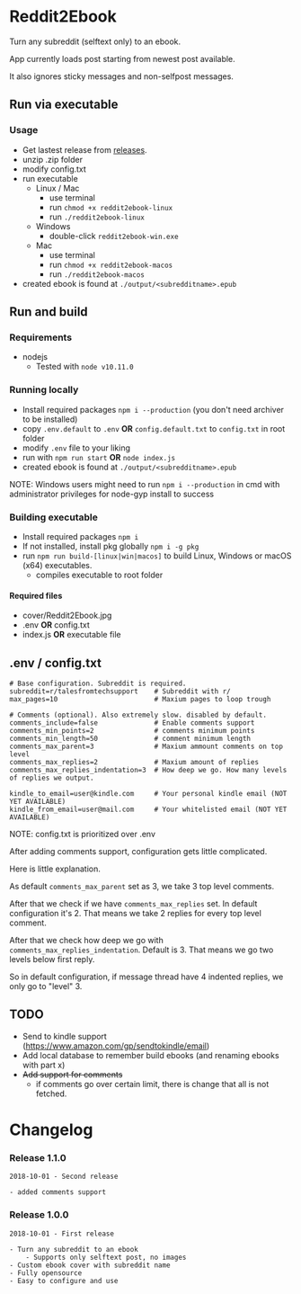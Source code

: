 # Reddit2Ebook
Turn any subreddit (selftext only) to an ebook.

App currently loads post starting from newest post available.

It also ignores sticky messages and non-selfpost messages.
## Run via executable
### Usage
- Get lastest release from [releases](https://github.com/Racle/Reddit2Ebook/releases).
- unzip .zip folder
- modify config.txt
- run executable 
    - Linux / Mac
        - use terminal
        - run `chmod +x reddit2ebook-linux`
        - run `./reddit2ebook-linux`
    - Windows
        - double-click `reddit2ebook-win.exe` 
    - Mac
        - use terminal
        - run `chmod +x reddit2ebook-macos`
        - run `./reddit2ebook-macos`
- created ebook is found at `./output/<subredditname>.epub`


## Run and build
### Requirements
- nodejs
    - Tested with `node v10.11.0`

### Running locally

- Install required packages `npm i --production` (you don't need archiver to be installed)
- copy `.env.default` to `.env` **OR** `config.default.txt` to `config.txt` in root folder
- modify `.env` file to your liking
- run with `npm run start` **OR** `node index.js`
- created ebook is found at `./output/<subredditname>.epub`

NOTE: Windows users might need to run `npm i --production` in cmd with administrator privileges for node-gyp install to success

### Building executable

- Install required packages `npm i`
- If not installed, install pkg globally `npm i -g pkg`
- run `npm run build-[linux|win|macos]` to build Linux, Windows or macOS (x64) executables.
    - compiles executable to root folder

#### Required files

- cover/Reddit2Ebook.jpg
- .env **OR** config.txt
- index.js **OR** executable file

## .env / config.txt
```
# Base configuration. Subreddit is required.
subreddit=r/talesfromtechsupport    # Subreddit with r/
max_pages=10                        # Maxium pages to loop trough

# Comments (optional). Also extremely slow. disabled by default.
comments_include=false              # Enable comments support
comments_min_points=2               # comments minimum points
comments_min_length=50              # comment minimum length
comments_max_parent=3               # Maxium ammount comments on top level 
comments_max_replies=2              # Maxium amount of replies
comments_max_replies_indentation=3  # How deep we go. How many levels of replies we output.

kindle_to_email=user@kindle.com     # Your personal kindle email (NOT YET AVAILABLE)
kindle_from_email=user@mail.com     # Your whitelisted email (NOT YET AVAILABLE)
```
NOTE: config.txt is prioritized over .env


After adding comments support, configuration gets little complicated.

Here is little explanation.

As default `comments_max_parent` set as 3, we take 3 top level comments.

After that we check if we have `comments_max_replies` set. In default configuration it's 2. 
That means we take 2 replies for every top level comment. 

After that we check how deep we go with `comments_max_replies_indentation`. Default is 3. 
That means we go two levels below first reply. 

So in default configuration, if message thread have 4 indented replies, we only go to "level" 3.



## TODO

- Send to kindle support (https://www.amazon.com/gp/sendtokindle/email)
- Add local database to remember build ebooks (and renaming ebooks with part x)
- ~~Add support for comments~~
    - if comments go over certain limit, there is change that all is not fetched.



# Changelog

### Release 1.1.0

```
2018-10-01 - Second release

- added comments support
```

### Release 1.0.0

```
2018-10-01 - First release

- Turn any subreddit to an ebook
    - Supports only selftext post, no images
- Custom ebook cover with subreddit name
- Fully opensource
- Easy to configure and use
```